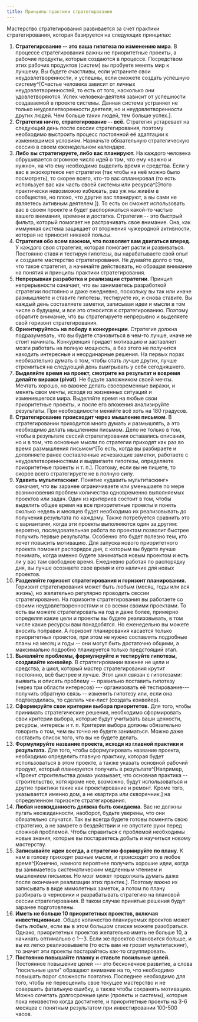 ```yaml
---
title: Принципы практики стратегирования
---
```


Мастерство стратегирования развивается за счет практики стратегирования,
которая базируется на следующих принципах:

1.  **Стратегирование -- это** **ваша** **гипотеза по изменению мира**.
    В процессе стратегирования важны не приоритетные проекты, а рабочие
    продукты, которые создаются в процессе. Посредством этих рабочих
    продуктов (систем) вы пробуете менять мир к лучшему. Вы будете
    счастливы, если устраните свои неудовлетворенности, и успешны, если
    сможете создать успешную систему^[Счастье человека
    зависит от личных неудовлетворенностей, то есть от того, насколько
    они удовлетворяются. Успех человека-деятеля зависит от успешности
    создаваемой в проекте системы. Данная система устраняет не только
    неудовлетворенности деятеля, но и неудовлетворенности других людей.
    Чем больше таких людей, тем больше успех.].
2.  **Стратегия ничто, стратегирование -- всё.** Стратегия устаревает на
    следующий день после сессии стратегирования, поэтому необходимо
    выстроить процесс постоянной её адаптации к изменившимся условиям.
    Назначьте обязательную стратегическую сессию в своем еженедельном
    календаре.
3.  **Либо** **вы** **стратегируете, либо** **вас** **планируют.** На
    каждого человека обрушивается огромное число идей о том, что ему
    «важно и нужно», на что ему необходимо выделить время и средства.
    Если у вас в экзокортексе нет стратегии (так чтобы на неё можно было
    посмотреть), то скорее всего, кто-то вас спланировал (то есть
    использует вас как часть своей системы или
    ресурса^[Этого практически невозможно избежать, раз
    уж мы живём в сообществе, но плохо, что другие вас планируют, а вы
    сами не являетесь активным деятелем.]). То есть он
    сможет использовать вас в своем проекте и будет распоряжаться
    какой-то частью вашего внимания, времени и достатка. Стратегия --
    это быстрый фильтр, который помогает не растрачивать свое внимание.
    Она, как иммунная система защищает от вторжения чужеродной
    активности, которая не приносит никакой пользы.
4.  **Стратегия обо всем важном, что позволяет вам двигаться вперед**. У
    каждого своя стратегия, которая помогает расти и развиваться.
    Постоянно ставя и тестируя гипотезы, вы нарабатываете свой опыт и
    создаете мастерство стратегирования. Не думайте долго о том, что
    такое стратегия, а начинайте действовать, но обращая внимание на
    понятия и принципы практики стратегирования.
5.  **Непрерывная разработка и реализации стратегии**. Принцип
    непрерывности означает, что вы занимаетесь разработкой стратегии
    постоянно и даже ежедневно, поскольку вы так или иначе размышляете и
    ставите гипотезы, тестируете их, и снова ставите. Вы каждый день
    составляете заметки, записывая идеи и мысли в том числе о будущем, и
    все это относится к стратегированию. Поэтому обратите внимание, что
    вы стратегируете непрерывно и выделяете свой горизонт
    стратегирования.
6.  **Ориентируйтесь** **на** **победу** **в конкуренции**. Стратегия
    должна подразумевать, что вы будете становиться в чем-то лучше,
    иначе не стоит начинать. Конкуренция придает мотивацию и заставляет
    мозги работать на полную мощность, а без этого не получится находить
    интересные и неординарные решения. На первых порах необязательно
    думать о том, чтобы стать лучше других, лучше стремиться на
    следующий день выигрывать у себя сегодняшнего.
7.  **Выделяйте** **время** **на проект, смотрите** **на результат и
    вовремя делайте** **виражи (pivot)**. Не будьте заложником своей
    мечты. Мечтать хорошо, но важнее делать своевременные виражи, и
    менять свои мечты, исходя из жизненных ситуаций и изменившегося
    мира. Выделяйте время на любые свои приоритетные проекты, и после
    его вложения анализируйте результаты. При необходимости меняйте всё
    хоть на 180 градусов.
8.  **Стратегирование** **происходит через** **мышление письмом**. В
    стратегировании приходится много думать и размышлять, а это
    необходимо делать мышлением письмом. Дело не только в том, чтобы в
    результате сессий стратегирования оставались описания, но и в том,
    что основные мысли по стратегии приходят как раз во время
    размышления письмом^[То есть, когда вы разбираете и
    дополняете ранее составленные исчезающие заметки, работаете с
    неудовлетворенностями и выдвигаете гипотезы, определяете
    приоритетные проекты и т. п.]. Поэтому, если вы не
    пишете, то скорее всего стратегируете не в полную силу.
9.  **Удавить мультитаскинг**. Понятие «удавить мультитаскинг» означает,
    что вы заранее ограничиваете или уменьшаете по мере возникновения
    проблем количество одновременно выполняемых проектов или задач. Один
    из критериев состоит в том, чтобы выделить общее время на все
    приоритетные проекты и понять сколько недель и месяцев будет
    необходимо их реализовывать до получения результата по каждому.
    Также потребуется сравнить это с вариантами, когда эти проекты
    выполняются один за другим: вероятно, последовательная работа по
    проектам позволит быстрее получить первые результаты. Особенно это
    будет полезно тем, кто хочет повысить мотивацию. Для запуска нового
    приоритетного проекта поможет распорядок дня, с которым вы будете
    лучше понимать, когда именно будете заниматься новым проектом и есть
    ли у вас там свободное время. Ежедневно работая по распорядку дня,
    вы лучше осознаете свое время и его наличие для новых проектов.
10. **Разделяйте горизонт стратегирования и горизонт планирования.**
    Горизонт стратегирования может быть любым (месяц, годы или вся
    жизнь), но желательно регулярно проводить сессии стратегирования. На
    горизонте стратегирования вы работаете со своими
    неудовлетворенностями и со всеми своими проектами. То есть вы можете
    стратегировать на год и даже более, примерно определяя какие цели и
    проекты вы будете реализовывать, в том числе какие ресурсы вам
    понадобятся. Но еженедельно вы можете вносить поправки. А горизонт
    планирования касается только приоритетных проектов, при этом не
    нужно составлять подробные планы на месяц и годы -- они могут быть
    достаточно общими, а максимально подробно планируется только
    предстоящий этап.
11. **Выявляйте** **проблемы, формулируйте** **и тестируйте**
    **гипотезы, создавайте** **конвейер**. В стратегировании важнее не
    цели и средства, а цикл, который мастер стратегирования крутит
    постоянно, всё быстрее и лучше. Этот цикл связан с гипотезами:
    выявить и описать проблему -- правильно поставить гипотезу (через
    три области интересов) --- организовать её тестирование--- получить
    обратную связь -- изменить гипотезу или, если она подтвердилась, то
    сделать чек-лист (создать конвейер).
12. **Сформируйте свои критерии выбора приоритетов.** Для того, чтобы
    принимать стратегические решения, необходимо сформировать свои
    критерии выбора, которые будут учитывать ваши ценности, ресурсы,
    интересы и т. п. Критерии выбора должны обязательно говорить о том,
    чем вы точно не будете заниматься. Можно даже составить список того,
    что вы не будете делать.
13. **Формулируйте название проекта, исходя из главной практики и
    результата.** Для того, чтобы сформулировать название проекта,
    необходимо определить главную практику, которая будет использоваться
    в этом проекте, а также указать основной рабочий продукт, который
    планируется получить в результате^[Например, «Проект
    строительства дома» указывает, что основная практика --
    строительство, хотя кроме нее, возможно, будут использоваться и
    другие практики такие как проектирование и ремонт. Кроме того,
    указывается именно дом, а не квартира или
    скворечник.] на определенном горизонте
    стратегирования.
14. **Любая неожиданность должна быть ожидаема.** Вас не должны пугать
    неожиданности, наоборот, будьте уверены, что они обязательно
    случатся. Так вы всегда будете готовы поменять свою стратегию, а не
    замрете в бездействии и не опустите руки перед сложной проблемой.
    Чтобы справиться с проблемой необходимы новые знания, которые вы
    постараетесь добыть и научиться новому мастерству.
15. **Записывайте** **идеи** **всегда, а стратегию формируйте** **по
    плану**. К нам в голову приходят разные мысли, и происходит это в
    любое время^[Конечно, намного вероятнее получить
    хорошие идеи, когда вы занимаетесь систематическим медленным чтением
    и мышлением письмом. Но мозг может продолжать думать даже после
    окончания реализации этих практик.]. Поэтому важно их
    записывать в виде мимолетных заметок, а потом по плану разбирать в
    черновики и разрабатывать стратегию на плановой сессии
    стратегирования. В таком случае принятые решения будут заранее
    подготовлены.
16. **Иметь не больше 10 приоритетных проектов, включая
    инвестиционные**. Общее количество планируемых проектов может быть
    любым, если вы в этом большом списке можете разобраться. Однако,
    приоритетных проектов желательно иметь не больше 10, а начинать
    оптимально с 1--3. Если же проектов становится больше, и вы их легко
    реализовываете (то есть вам не грозит мультитаскинг), то значит эти
    проекты постарайтесь как-то сгруппировать.
17. **Постоянно повышайте планку и ставьте** **посильные** **целей.**
    Постоянное повышение целей --- это бесконечное развитие, а слова
    "посильные цели" обращают внимание на то, что необходимо повышать
    порог сложности поэтапно. Последнее необходимо для того, чтобы не
    переоценить свое текущее мастерство и не совершить фатальную ошибку,
    а также чтобы сохранять мотивацию. Можно сочетать долгосрочные цели
    (проекты и системы), которые пока неизвестно когда достигнете, и
    приоритетные проекты на 3-6 месяцев с понятным результатом при
    инвестировании 100-500 часов.
